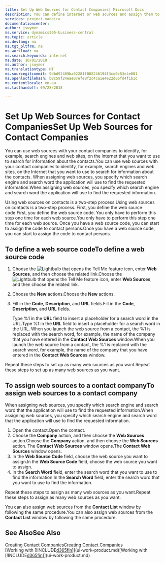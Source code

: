 ```yaml
---
title: Set Up Web Sources for Contact Companies| Microsoft Docs
description: You can define internet or web sources and assign them to a contact company to help identify how you want to search for information about your contacts.
services: project-madeira
documentationcenter: 
author: jswymer
ms.service: dynamics365-business-central
ms.topic: article
ms.devlang: na
ms.tgt_pltfrm: na
ms.workload: na
ms.search.keywords: internet
ms.date: 10/01/2018
ms.author: jswymer
ms.translationtype: HT
ms.sourcegitcommit: 9dbd92409ba02281f008246194f3ce0c53e4e001
ms.openlocfilehash: b8c59f24eae07efe8f2c4ca1e4e22d05fd4f1b1c
ms.contentlocale: en-au
ms.lasthandoff: 09/28/2018

---
```

# <a name="set-up-web-sources-for-contact-companies"></a><span data-ttu-id="130a4-103">Set Up Web Sources for Contact Companies</span><span class="sxs-lookup"><span data-stu-id="130a4-103">Set Up Web Sources for Contact Companies</span></span>
<span data-ttu-id="130a4-104">You can use web sources with your contact companies to identify, for example, search engines and web sites, on the Internet that you want to use to search for information about the contacts.</span><span class="sxs-lookup"><span data-stu-id="130a4-104">You can use web sources with your contact companies to identify, for example, search engines and web sites, on the Internet that you want to use to search for information about the contacts.</span></span> <span data-ttu-id="130a4-105">When assigning web sources, you specify which search engine and search word the application will use to find the requested information.</span><span class="sxs-lookup"><span data-stu-id="130a4-105">When assigning web sources, you specify which search engine and search word the application will use to find the requested information.</span></span>

<span data-ttu-id="130a4-106">Using web sources on contacts is a two-step process.</span><span class="sxs-lookup"><span data-stu-id="130a4-106">Using web sources on contacts is a two-step process.</span></span> <span data-ttu-id="130a4-107">First, you define the web source code.</span><span class="sxs-lookup"><span data-stu-id="130a4-107">First, you define the web source code.</span></span> <span data-ttu-id="130a4-108">You only have to perform this step one time for each web source.</span><span class="sxs-lookup"><span data-stu-id="130a4-108">You only have to perform this step one time for each web source.</span></span> <span data-ttu-id="130a4-109">Once you have a web source code, you can start to assign the code to contact persons.</span><span class="sxs-lookup"><span data-stu-id="130a4-109">Once you have a web source code, you can start to assign the code to contact persons.</span></span>

## <a name="to-define-a-web-source-code"></a><span data-ttu-id="130a4-110">To define a web source code</span><span class="sxs-lookup"><span data-stu-id="130a4-110">To define a web source code</span></span>
1. <span data-ttu-id="130a4-111">Choose the ![Lightbulb that opens the Tell Me feature](media/ui-search/search_small.png "Tell me what you want to do") icon, enter **Web Sources**, and then choose the related link.</span><span class="sxs-lookup"><span data-stu-id="130a4-111">Choose the ![Lightbulb that opens the Tell Me feature](media/ui-search/search_small.png "Tell me what you want to do") icon, enter **Web Sources**, and then choose the related link.</span></span>
2. <span data-ttu-id="130a4-112">Choose the **New** actions.</span><span class="sxs-lookup"><span data-stu-id="130a4-112">Choose the **New** actions.</span></span>
3. <span data-ttu-id="130a4-113">Fill in the **Code**, **Description**, and **URL** fields.</span><span class="sxs-lookup"><span data-stu-id="130a4-113">Fill in the **Code**, **Description**, and **URL** fields.</span></span>

    <span data-ttu-id="130a4-114">Type %1 in the **URL** field to insert a placeholder for a search word in the URL.</span><span class="sxs-lookup"><span data-stu-id="130a4-114">Type %1 in the **URL** field to insert a placeholder for a search word in the URL.</span></span> <span data-ttu-id="130a4-115">When you launch the web source from a contact, the %1 is replaced with the search word, for example, the name of the company that you have entered in the **Contact Web Sources** window.</span><span class="sxs-lookup"><span data-stu-id="130a4-115">When you launch the web source from a contact, the %1 is replaced with the search word, for example, the name of the company that you have entered in the **Contact Web Sources** window.</span></span>

<span data-ttu-id="130a4-116">Repeat these steps to set up as many web sources as you want.</span><span class="sxs-lookup"><span data-stu-id="130a4-116">Repeat these steps to set up as many web sources as you want.</span></span>

## <a name="to-assign-web-sources-to-a-contact-company"></a><span data-ttu-id="130a4-117">To assign web sources to a contact company</span><span class="sxs-lookup"><span data-stu-id="130a4-117">To assign web sources to a contact company</span></span>
<span data-ttu-id="130a4-118">When assigning web sources, you specify which search engine and search word that the application will use to find the requested information.</span><span class="sxs-lookup"><span data-stu-id="130a4-118">When assigning web sources, you specify which search engine and search word that the application will use to find the requested information.</span></span>

1. <span data-ttu-id="130a4-119">Open the contact.</span><span class="sxs-lookup"><span data-stu-id="130a4-119">Open the contact.</span></span>
2. <span data-ttu-id="130a4-120">Choose the **Company** action, and then choose the **Web Sources** action.</span><span class="sxs-lookup"><span data-stu-id="130a4-120">Choose the **Company** action, and then choose the **Web Sources** action.</span></span> <span data-ttu-id="130a4-121">The **Contact Web Sources** window opens.</span><span class="sxs-lookup"><span data-stu-id="130a4-121">The **Contact Web Sources** window opens.</span></span>
3. <span data-ttu-id="130a4-122">In the **Web Source Code** field, choose the web source you want to assign.</span><span class="sxs-lookup"><span data-stu-id="130a4-122">In the **Web Source Code** field, choose the web source you want to assign.</span></span>
4. <span data-ttu-id="130a4-123">In the **Search Word** field, enter the search word that you want to use to find the information.</span><span class="sxs-lookup"><span data-stu-id="130a4-123">In the **Search Word** field, enter the search word that you want to use to find the information.</span></span>

<span data-ttu-id="130a4-124">Repeat these steps to assign as many web sources as you want.</span><span class="sxs-lookup"><span data-stu-id="130a4-124">Repeat these steps to assign as many web sources as you want.</span></span>

<span data-ttu-id="130a4-125">You can also assign web sources from the **Contact List** window by following the same procedure.</span><span class="sxs-lookup"><span data-stu-id="130a4-125">You can also assign web sources from the **Contact List** window by following the same procedure.</span></span>

## <a name="see-also"></a><span data-ttu-id="130a4-126">See Also</span><span class="sxs-lookup"><span data-stu-id="130a4-126">See Also</span></span>
[<span data-ttu-id="130a4-127">Creating Contact Companies</span><span class="sxs-lookup"><span data-stu-id="130a4-127">Creating Contact Companies</span></span>](marketing-create-contact-companies.md)  
<span data-ttu-id="130a4-128">[Working with [!INCLUDE[d365fin](includes/d365fin_md.md)]](ui-work-product.md)</span><span class="sxs-lookup"><span data-stu-id="130a4-128">[Working with [!INCLUDE[d365fin](includes/d365fin_md.md)]](ui-work-product.md)</span></span>

